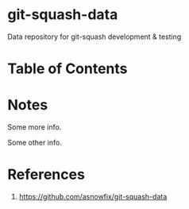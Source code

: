 # git-squash-data <!-- omit in toc -->

Data repository for git-squash development &amp; testing

# Table of Contents <!-- omit in toc -->



# Notes

Some more info.

Some other info.

# References

1. https://github.com/asnowfix/git-squash-data

